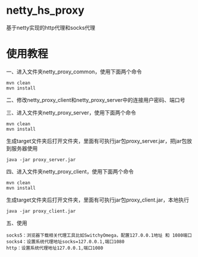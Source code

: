# netty_hs_proxy

基于netty实现的http代理和socks代理

# 使用教程

一、进入文件夹netty_proxy_common，使用下面两个命令

```
mvn clean
mvn install
```

二、修改netty_proxy_client和netty_proxy_server中的连接用户密码、端口号

三、进入文件夹netty_proxy_server，使用下面两个命令

```
mvn clean
mvn install
```

生成target文件夹后打开文件夹，里面有可执行jar包proxy_server.jar，把jar包放到服务器使用

```
java -jar proxy_server.jar
```

四、进入文件夹netty_proxy_client，使用下面两个命令

```
mvn clean
mvn install
```

生成target文件夹后打开文件夹，里面有可执行jar包proxy_client.jar，本地执行

```
java -jar proxy_client.jar
```

五、使用
```
socks5：浏览器下载相关代理工具比如SwitchyOmega，配置127.0.0.1地址 和 1080端口
socks4：设置系统代理地址socks=127.0.0.1,端口1080
http：设置系统代理地址127.0.0.1,端口1080
```
